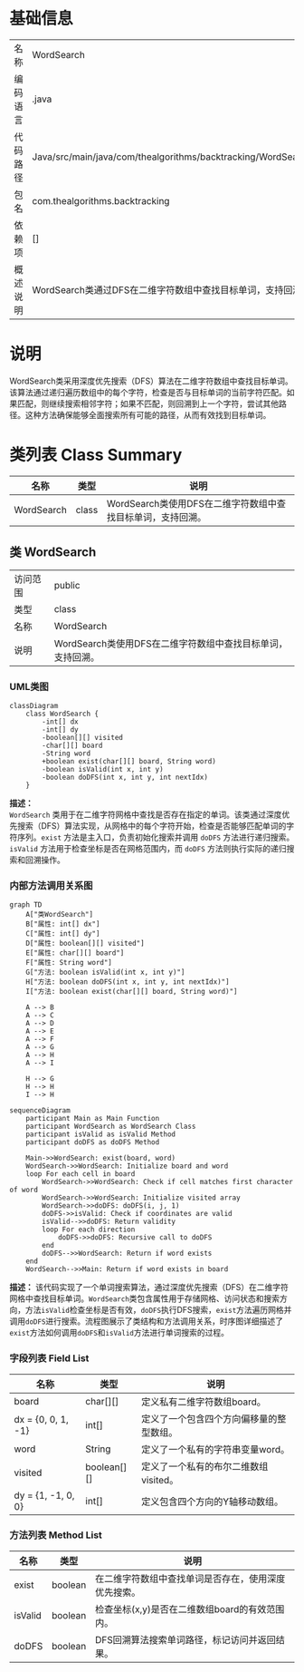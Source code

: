 # 基础信息

|      |      |
|------|------|
| 名称 | WordSearch |
| 编码语言 | .java |
| 代码路径 | Java/src/main/java/com/thealgorithms/backtracking/WordSearch.java |
| 包名 | com.thealgorithms.backtracking |
| 依赖项 | [] |
| 概述说明 | WordSearch类通过DFS在二维字符数组中查找目标单词，支持回溯。 |

# 说明

WordSearch类采用深度优先搜索（DFS）算法在二维字符数组中查找目标单词。该算法通过递归遍历数组中的每个字符，检查是否与目标单词的当前字符匹配。如果匹配，则继续搜索相邻字符；如果不匹配，则回溯到上一个字符，尝试其他路径。这种方法确保能够全面搜索所有可能的路径，从而有效找到目标单词。

# 类列表 Class Summary

| 名称   | 类型  | 说明 |
|-------|------|-------------|
| WordSearch | class | WordSearch类使用DFS在二维字符数组中查找目标单词，支持回溯。 |



## 类 WordSearch

|      |      |
|------|------|
| 访问范围 | public |
| 类型 | class |
| 名称 | WordSearch |
| 说明 | WordSearch类使用DFS在二维字符数组中查找目标单词，支持回溯。 |


### UML类图

```mermaid
classDiagram
    class WordSearch {
        -int[] dx
        -int[] dy
        -boolean[][] visited
        -char[][] board
        -String word
        +boolean exist(char[][] board, String word)
        -boolean isValid(int x, int y)
        -boolean doDFS(int x, int y, int nextIdx)
    }
```

**描述：**  
`WordSearch` 类用于在二维字符网格中查找是否存在指定的单词。该类通过深度优先搜索（DFS）算法实现，从网格中的每个字符开始，检查是否能够匹配单词的字符序列。`exist` 方法是主入口，负责初始化搜索并调用 `doDFS` 方法进行递归搜索。`isValid` 方法用于检查坐标是否在网格范围内，而 `doDFS` 方法则执行实际的递归搜索和回溯操作。


### 内部方法调用关系图

```mermaid
graph TD
    A["类WordSearch"]
    B["属性: int[] dx"]
    C["属性: int[] dy"]
    D["属性: boolean[][] visited"]
    E["属性: char[][] board"]
    F["属性: String word"]
    G["方法: boolean isValid(int x, int y)"]
    H["方法: boolean doDFS(int x, int y, int nextIdx)"]
    I["方法: boolean exist(char[][] board, String word)"]

    A --> B
    A --> C
    A --> D
    A --> E
    A --> F
    A --> G
    A --> H
    A --> I

    H --> G
    H --> H
    I --> H
```

```mermaid
sequenceDiagram
    participant Main as Main Function
    participant WordSearch as WordSearch Class
    participant isValid as isValid Method
    participant doDFS as doDFS Method

    Main->>WordSearch: exist(board, word)
    WordSearch->>WordSearch: Initialize board and word
    loop For each cell in board
        WordSearch->>WordSearch: Check if cell matches first character of word
        WordSearch->>WordSearch: Initialize visited array
        WordSearch->>doDFS: doDFS(i, j, 1)
        doDFS->>isValid: Check if coordinates are valid
        isValid-->>doDFS: Return validity
        loop For each direction
            doDFS->>doDFS: Recursive call to doDFS
        end
        doDFS-->>WordSearch: Return if word exists
    end
    WordSearch-->>Main: Return if word exists in board
```

**描述：**
该代码实现了一个单词搜索算法，通过深度优先搜索（DFS）在二维字符网格中查找目标单词。`WordSearch`类包含属性用于存储网格、访问状态和搜索方向，方法`isValid`检查坐标是否有效，`doDFS`执行DFS搜索，`exist`方法遍历网格并调用`doDFS`进行搜索。流程图展示了类结构和方法调用关系，时序图详细描述了`exist`方法如何调用`doDFS`和`isValid`方法进行单词搜索的过程。

### 字段列表 Field List

| 名称  | 类型  | 说明 |
|-------|-------|------|
| board | char[][] | 定义私有二维字符数组board。 |
| dx = {0, 0, 1, -1} | int[] | 定义了一个包含四个方向偏移量的整型数组。 |
| word | String | 定义了一个私有的字符串变量word。 |
| visited | boolean[][] | 定义了一个私有的布尔二维数组visited。 |
| dy = {1, -1, 0, 0} | int[] | 定义包含四个方向的Y轴移动数组。 |

### 方法列表 Method List

| 名称  | 类型  | 说明 |
|-------|-------|------|
| exist | boolean | 在二维字符数组中查找单词是否存在，使用深度优先搜索。 |
| isValid | boolean | 检查坐标(x,y)是否在二维数组board的有效范围内。 |
| doDFS | boolean | DFS回溯算法搜索单词路径，标记访问并返回结果。 |




